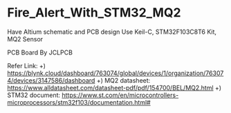 # Fire_Alert_With_STM32_MQ2
Have Altium schematic and PCB design
Use Keil-C, STM32F103C8T6 Kit, MQ2 Sensor 

PCB Board By JCLPCB

Refer Link: 
+) https://blynk.cloud/dashboard/763074/global/devices/1/organization/763074/devices/3147586/dashboard
+) MQ2 datasheet: https://www.alldatasheet.com/datasheet-pdf/pdf/154700/BEL/MQ2.html
+) STM32 document: https://www.st.com/en/microcontrollers-microprocessors/stm32f103/documentation.html#


